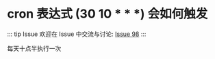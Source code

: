 # cron 表达式 (30 10 * * *) 会如何触发



::: tip Issue 
 欢迎在 Issue 中交流与讨论: [Issue 98](https://github.com/shfshanyue/Daily-Question/issues/98) 
:::

每天十点半执行一次